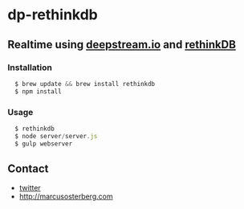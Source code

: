 # dp-rethinkdb
## Realtime using [deepstream.io](https://deepstream.io/) and [rethinkDB](http://www.rethinkdb.com/)

### Installation
```javascript
  $ brew update && brew install rethinkdb
  $ npm install
```

### Usage
```javascript
  $ rethinkdb
  $ node server/server.js
  $ gulp webserver
```

## Contact
* [twitter](http://www.twitter.com/osterbergmarcus)
* http://marcusosterberg.com
